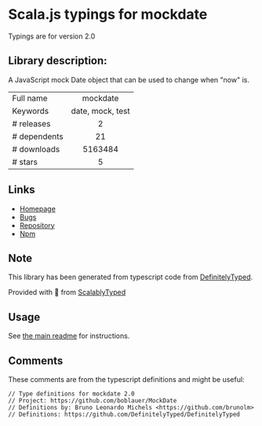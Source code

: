 
# Scala.js typings for mockdate

Typings are for version 2.0

## Library description:
A JavaScript mock Date object that can be used to change when "now" is.

|                    |                 |
| ------------------ | :-------------: |
| Full name          | mockdate |
| Keywords           | date, mock, test |
| # releases         | 2 |
| # dependents       | 21 |
| # downloads        | 5163484 |
| # stars            | 5 |

## Links
- [Homepage](https://github.com/boblauer/MockDate)
- [Bugs](https://github.com/boblauer/MockDate/issues)
- [Repository](https://github.com/boblauer/MockDate)
- [Npm](https://www.npmjs.com/package/mockdate)
    


## Note
This library has been generated from typescript code from [DefinitelyTyped](https://definitelytyped.org).

Provided with :purple_heart: from [ScalablyTyped](https://github.com/oyvindberg/ScalablyTyped)

## Usage
See [the main readme](../../readme.md) for instructions.

## Comments

These comments are from the typescript definitions and might be useful:
```
// Type definitions for mockdate 2.0
// Project: https://github.com/boblauer/MockDate
// Definitions by: Bruno Leonardo Michels <https://github.com/brunolm>
// Definitions: https://github.com/DefinitelyTyped/DefinitelyTyped

```


